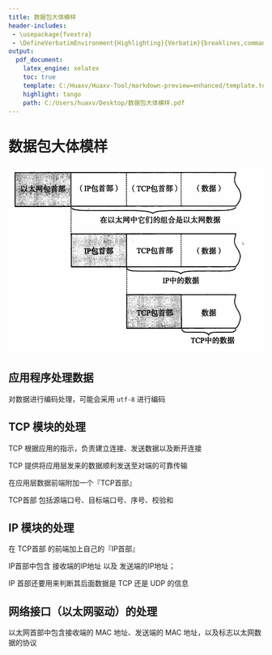 ```yaml
---
title: 数据包大体模样
header-includes:
 - \usepackage{fvextra}
 - \DefineVerbatimEnvironment{Highlighting}{Verbatim}{breaklines,commandchars=\\\{\}}
output:
  pdf_document:
    latex_engine: xelatex
    toc: true
    template: C:/Huaxv/Huaxv-Tool/markdown-preview=enhanced/template.tex
    highlight: tango
    path: C:/Users/huaxv/Desktop/数据包大体模样.pdf
---
```


# 数据包大体模样

![Snipaste_2023-12-14_22-31-33](/assets/Snipaste_2023-12-14_22-31-33.png)

## 应用程序处理数据

对数据进行编码处理，可能会采用 `utf-8` 进行编码

## TCP 模块的处理

TCP 根据应用的指示，负责建立连接、发送数据以及断开连接

TCP 提供将应用层发来的数据顺利发送至对端的可靠传输

在应用层数据前端附加一个『TCP首部』

TCP首部 包括源端口号、目标端口号、序号、校验和

## IP 模块的处理

在 TCP首部 的前端加上自己的『IP首部』

IP首部中包含 接收端的IP地址 以及 发送端的IP地址；

IP 首部还要用来判断其后面数据是 TCP 还是 UDP 的信息

## 网络接口（以太网驱动）的处理

以太网首部中包含接收端的 MAC 地址、发送端的 MAC 地址，以及标志以太网数据的协议
